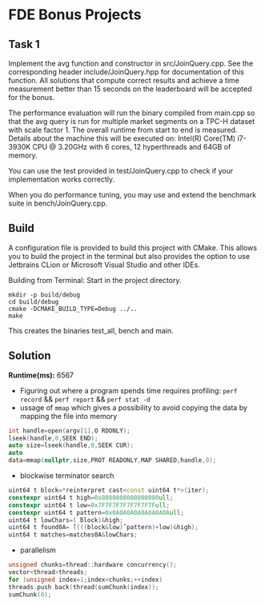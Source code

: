 # FDE Bonus Projects

## Task 1

Implement the avg function and constructor in src/JoinQuery.cpp. See the corresponding header include/JoinQuery.hpp 
for documentation of this function. All solutions that compute correct results 
and achieve a time measurement better than 15 seconds on the leaderboard will be accepted for 
the bonus.

The performance evaluation will run the binary compiled from main.cpp so that the avg query is run
for multiple market segments on a TPC-H dataset with scale factor 1. The overall runtime from start to end is measured.
Details about the machine this will be executed on: Intel(R) Core(TM) i7-3930K CPU @ 3.20GHz with 6 cores, 12 hyperthreads and 64GB of memory.

You can use the test provided in test/JoinQuery.cpp to check if your implementation works
correctly.

When you do performance tuning, you may use and extend the benchmark suite in bench/JoinQuery.cpp.

## Build
A configuration file is provided to build this project with CMake. This allows you to build the project
in the terminal but also provides the option to use Jetbrains CLion or Microsoft Visual Studio and other
IDEs.

Building from Terminal:
Start in the project directory.
```
mkdir -p build/debug
cd build/debug
cmake -DCMAKE_BUILD_TYPE=Debug ../..
make
```

This creates the binaries test_all, bench and main.

## Solution
**Runtime(ms):** 6567
- Figuring out where a program spends time requires profiling: `perf record` && `perf report` && `perf stat -d`
- ussage of `mmap` which gives a possibility to avoid copying the data by mapping the file into memory
```C++
int handle=open(argv[1],O RDONLY);
lseek(handle,0,SEEK END);
auto size=lseek(handle,0,SEEK CUR);
auto
data=mmap(nullptr,size,PROT READONLY,MAP SHARED,handle,0);
```
- blockwise terminator search
```C++
uint64 t block=*reinterpret cast<const uint64 t*>(iter);
constexpr uint64 t high=0x8080808080808080ull;
constexpr uint64 t low=0x7F7F7F7F7F7F7F7Full;
constexpr uint64 t pattern=0x0A0A0A0A0A0A0A0Aull;
uint64 t lowChars=( ̃block)&high;
uint64 t found0A= ̃((((block&low)ˆpattern)+low)&high);
uint64 t matches=matches0A&lowChars;
```
- parallelism
``` C++
unsigned chunks=thread::hardware concurrency();
vector<thread>threads;
for (unsigned index=1;index<chunks;++index)
threads.push back(thread(sumChunk(index));
sumChunk(0);
```

